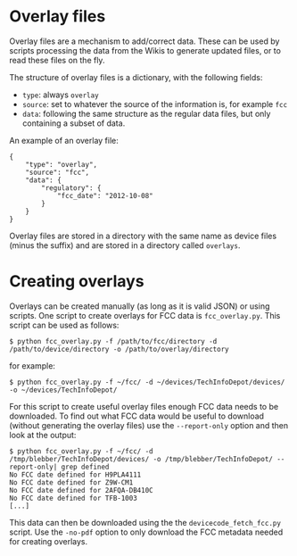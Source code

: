 # Overlay files

Overlay files are a mechanism to add/correct data. These can be used by scripts
processing the data from the Wikis to generate updated files, or to read these
files on the fly.

The structure of overlay files is a dictionary, with the following fields:

* `type`: always `overlay`
* `source`: set to whatever the source of the information is, for example `fcc`
* `data`: following the same structure as the regular data files, but only
  containing a subset of data.

An example of an overlay file:

```
{
    "type": "overlay",
    "source": "fcc",
    "data": {
        "regulatory": {
            "fcc_date": "2012-10-08"
        }
    }
}
```

Overlay files are stored in a directory with the same name as device files
(minus the suffix) and are stored in a directory called `overlays`.

# Creating overlays

Overlays can be created manually (as long as it is valid JSON) or using
scripts. One script to create overlays for FCC data is `fcc_overlay.py`. This
script can be used as follows:

```console
$ python fcc_overlay.py -f /path/to/fcc/directory -d /path/to/device/directory -o /path/to/overlay/directory
```

for example:

```console
$ python fcc_overlay.py -f ~/fcc/ -d ~/devices/TechInfoDepot/devices/ -o ~/devices/TechInfoDepot/
```

For this script to create useful overlay files enough FCC data needs to be
downloaded. To find out what FCC data would be useful to download (without
generating the overlay files) use the `--report-only` option and then look
at the output:

```console
$ python fcc_overlay.py -f ~/fcc/ -d /tmp/blebber/TechInfoDepot/devices/ -o /tmp/blebber/TechInfoDepot/ --report-only| grep defined
No FCC date defined for H9PLA4111
No FCC date defined for Z9W-CM1
No FCC date defined for 2AFQA-DB410C
No FCC date defined for TFB-1003
[...]
```

This data can then be downloaded using the the `devicecode_fetch_fcc.py`
script. Use the `-no-pdf` option to only download the FCC metadata needed for
creating overlays.
